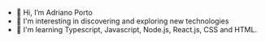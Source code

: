 - 👋 Hi, I’m Adriano Porto
- 👀 I'm interesting in discovering and exploring new technologies
- 🌱 I'm learning Typescript, Javascript, Node.js, React.js, CSS and HTML.

<!---
Adriano-Porto/Adriano-Porto is a ✨ special ✨ repository because its `README.md` (this file) appears on your GitHub profile.
You can click the Preview link to take a look at your changes.
--->
